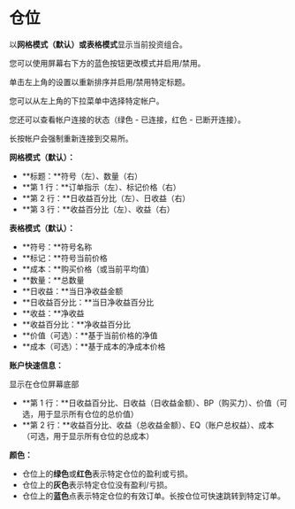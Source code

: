 # **仓位**

以**网格模式（默认）**或**表格模式**显示当前投资组合。

您可以使用屏幕右下方的蓝色按钮更改模式并启用/禁用。

单击左上角的设置以重新排序并启用/禁用特定标题。

您可以从左上角的下拉菜单中选择特定帐户。

您还可以查看帐户连接的状态（绿色 - 已连接，红色 - 已断开连接）。

长按帐户会强制重新连接到交易所。

**网格模式（默认）：**
- **标题：**符号（左）、数量（右）
- **第 1 行：**订单指示（左）、标记价格（右）
- **第 2 行：**日收益百分比（左）、日收益（右）
- **第 3 行：**收益百分比（左）、收益（右）

**表格模式（默认）：**
- **符号：**符号名称
- **标记：**符号当前价格
- **成本：**购买价格（或当前平均值）
- **数量：**总数量
- **日收益：**当日净收益金额
- **日收益百分比：**当日净收益百分比
- **收益：**净收益
- **收益百分比：**净收益百分比
- **价值（可选）：**基于当前价格的净值
- **成本（可选）：**基于成本的净成本价格

**账户快速信息：**

显示在仓位屏幕底部
- **第 1 行：**日收益百分比、日收益（日收益金额）、BP（购买力）、价值（可选，用于显示所有仓位的总价值）
- **第 2 行：**收益百分比、收益（总收益金额）、EQ（账户总权益）、成本（可选，用于显示所有仓位的总成本）

**颜色：**
- 仓位上的**绿色**或**红色**表示特定仓位的盈利或亏损。
- 仓位上的**灰色**表示特定仓位没有盈利/亏损。
- 仓位上的**蓝色**点表示特定仓位的有效订单。长按仓位可快速跳转到特定订单。
